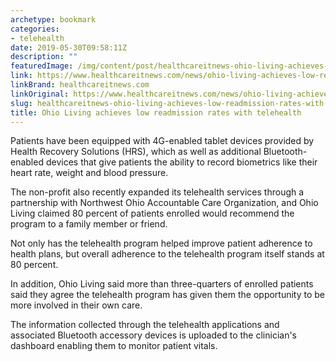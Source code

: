 ```yaml
---
archetype: bookmark
categories:
- telehealth
date: 2019-05-30T09:58:11Z
description: ""
featuredImage: /img/content/post/healthcareitnews-ohio-living-achieves-low-readmission-rates-with-telehealth.png
link: https://www.healthcareitnews.com/news/ohio-living-achieves-low-readmission-rates-telehealth
linkBrand: healthcareitnews.com
linkOriginal: https://www.healthcareitnews.com/news/ohio-living-achieves-low-readmission-rates-telehealth
slug: healthcareitnews-ohio-living-achieves-low-readmission-rates-with-telehealth
title: Ohio Living achieves low readmission rates with telehealth
---
```

Patients have been equipped with 4G-enabled tablet devices provided by Health Recovery Solutions (HRS), which as well as additional Bluetooth-enabled devices that give patients the ability to record biometrics like their heart rate, weight and blood pressure.

The non-profit also recently expanded its telehealth services through a partnership with Northwest Ohio Accountable Care Organization, and Ohio Living claimed 80 percent of patients enrolled would recommend the program to a family member or friend.

Not only has the telehealth program helped improve patient adherence to health plans, but overall adherence to the telehealth program itself stands at 80 percent.

In addition, Ohio Living said more than three-quarters of enrolled patients said they agree the telehealth program has given them the opportunity to be more involved in their own care.

The information collected through the telehealth applications and associated Bluetooth accessory devices is uploaded to the clinician's dashboard enabling them to monitor patient vitals.